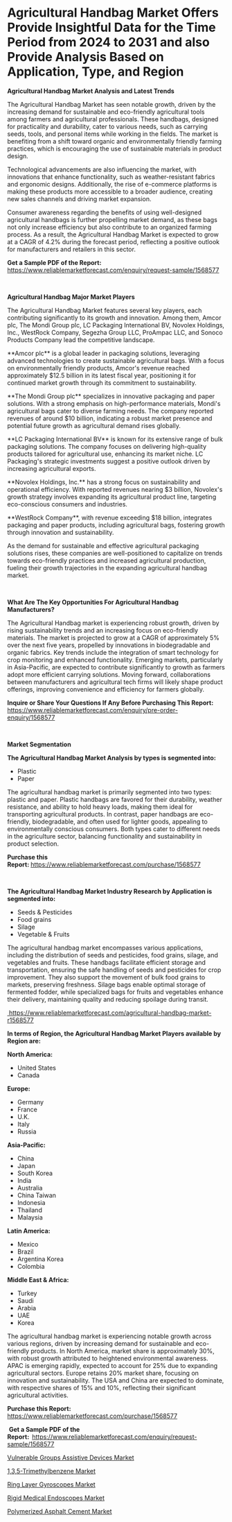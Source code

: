 <p><h1>Agricultural Handbag Market Offers Provide Insightful Data for the Time Period from 2024 to 2031 and also Provide Analysis Based on Application, Type, and Region</h1></p><p><strong>Agricultural Handbag Market Analysis and Latest Trends</strong></p>
<p><p>The Agricultural Handbag Market has seen notable growth, driven by the increasing demand for sustainable and eco-friendly agricultural tools among farmers and agricultural professionals. These handbags, designed for practicality and durability, cater to various needs, such as carrying seeds, tools, and personal items while working in the fields. The market is benefiting from a shift toward organic and environmentally friendly farming practices, which is encouraging the use of sustainable materials in product design.</p><p>Technological advancements are also influencing the market, with innovations that enhance functionality, such as weather-resistant fabrics and ergonomic designs. Additionally, the rise of e-commerce platforms is making these products more accessible to a broader audience, creating new sales channels and driving market expansion. </p><p>Consumer awareness regarding the benefits of using well-designed agricultural handbags is further propelling market demand, as these bags not only increase efficiency but also contribute to an organized farming process. As a result, the Agricultural Handbag Market is expected to grow at a CAGR of 4.2% during the forecast period, reflecting a positive outlook for manufacturers and retailers in this sector.</p></p>
<p><strong>Get a Sample PDF of the Report:&nbsp;</strong> <a href="https://www.reliablemarketforecast.com/enquiry/request-sample/1568577?utm_campaign=1159&utm_medium=2&utm_source=Github&utm_content=ia&utm_term=14102024&utm_id=agricultural-handbag">https://www.reliablemarketforecast.com/enquiry/request-sample/1568577</a></p>
<p>&nbsp;</p>
<p><strong>Agricultural Handbag Major Market Players</strong></p>
<p><p>The Agricultural Handbag Market features several key players, each contributing significantly to its growth and innovation. Among them, Amcor plc, The Mondi Group plc, LC Packaging International BV, Novolex Holdings, Inc., WestRock Company, Segezha Group LLC, ProAmpac LLC, and Sonoco Products Company lead the competitive landscape.</p><p>**Amcor plc** is a global leader in packaging solutions, leveraging advanced technologies to create sustainable agricultural bags. With a focus on environmentally friendly products, Amcor's revenue reached approximately $12.5 billion in its latest fiscal year, positioning it for continued market growth through its commitment to sustainability.</p><p>**The Mondi Group plc** specializes in innovative packaging and paper solutions. With a strong emphasis on high-performance materials, Mondi's agricultural bags cater to diverse farming needs. The company reported revenues of around $10 billion, indicating a robust market presence and potential future growth as agricultural demand rises globally.</p><p>**LC Packaging International BV** is known for its extensive range of bulk packaging solutions. The company focuses on delivering high-quality products tailored for agricultural use, enhancing its market niche. LC Packaging's strategic investments suggest a positive outlook driven by increasing agricultural exports.</p><p>**Novolex Holdings, Inc.** has a strong focus on sustainability and operational efficiency. With reported revenues nearing $3 billion, Novolex's growth strategy involves expanding its agricultural product line, targeting eco-conscious consumers and industries.</p><p>**WestRock Company**, with revenue exceeding $18 billion, integrates packaging and paper products, including agricultural bags, fostering growth through innovation and sustainability.</p><p>As the demand for sustainable and effective agricultural packaging solutions rises, these companies are well-positioned to capitalize on trends towards eco-friendly practices and increased agricultural production, fueling their growth trajectories in the expanding agricultural handbag market.</p></p>
<p>&nbsp;</p>
<p><strong>What Are The Key Opportunities For Agricultural Handbag Manufacturers?</strong></p>
<p><p>The Agricultural Handbag market is experiencing robust growth, driven by rising sustainability trends and an increasing focus on eco-friendly materials. The market is projected to grow at a CAGR of approximately 5% over the next five years, propelled by innovations in biodegradable and organic fabrics. Key trends include the integration of smart technology for crop monitoring and enhanced functionality. Emerging markets, particularly in Asia-Pacific, are expected to contribute significantly to growth as farmers adopt more efficient carrying solutions. Moving forward, collaborations between manufacturers and agricultural tech firms will likely shape product offerings, improving convenience and efficiency for farmers globally.</p></p>
<p><strong>Inquire or Share Your Questions If Any Before Purchasing This Report:</strong> <a href="https://www.reliablemarketforecast.com/enquiry/pre-order-enquiry/1568577?utm_campaign=1159&utm_medium=2&utm_source=Github&utm_content=ia&utm_term=14102024&utm_id=agricultural-handbag">https://www.reliablemarketforecast.com/enquiry/pre-order-enquiry/1568577</a></p>
<p>&nbsp;</p>
<p><strong>Market Segmentation</strong></p>
<p><strong>The Agricultural Handbag Market Analysis by types is segmented into:</strong></p>
<p><ul><li>Plastic</li><li>Paper</li></ul></p>
<p><p>The agricultural handbag market is primarily segmented into two types: plastic and paper. Plastic handbags are favored for their durability, weather resistance, and ability to hold heavy loads, making them ideal for transporting agricultural products. In contrast, paper handbags are eco-friendly, biodegradable, and often used for lighter goods, appealing to environmentally conscious consumers. Both types cater to different needs in the agriculture sector, balancing functionality and sustainability in product selection.</p></p>
<p><strong>Purchase this Report:&nbsp;</strong><a href="https://www.reliablemarketforecast.com/purchase/1568577?utm_campaign=1159&utm_medium=2&utm_source=Github&utm_content=ia&utm_term=14102024&utm_id=agricultural-handbag">https://www.reliablemarketforecast.com/purchase/1568577</a></p>
<p>&nbsp;</p>
<p><strong>The Agricultural Handbag Market Industry Research by Application is segmented into:</strong></p>
<p><ul><li>Seeds & Pesticides</li><li>Food grains</li><li>Silage</li><li>Vegetable & Fruits</li></ul></p>
<p><p>The agricultural handbag market encompasses various applications, including the distribution of seeds and pesticides, food grains, silage, and vegetables and fruits. These handbags facilitate efficient storage and transportation, ensuring the safe handling of seeds and pesticides for crop improvement. They also support the movement of bulk food grains to markets, preserving freshness. Silage bags enable optimal storage of fermented fodder, while specialized bags for fruits and vegetables enhance their delivery, maintaining quality and reducing spoilage during transit.</p></p>
<p><a href="https://www.reliablemarketforecast.com/agricultural-handbag-market-r1568577?utm_campaign=1159&utm_medium=2&utm_source=Github&utm_content=ia&utm_term=14102024&utm_id=agricultural-handbag">&nbsp;https://www.reliablemarketforecast.com/agricultural-handbag-market-r1568577</a></p>
<p><strong>In terms of Region, the Agricultural Handbag Market Players available by Region are:</strong></p>
<p>
    <p> <strong> North America: </strong>
        <ul>
            <li>United States</li>
            <li>Canada</li>
        </ul>
        </p> 
    <p> <strong> Europe: </strong>
        <ul>
            <li>Germany</li>
            <li>France</li>
            <li>U.K.</li>
            <li>Italy</li>
            <li>Russia</li>
        </ul>
        </p> 
    <p> <strong> Asia-Pacific: </strong>
        <ul>
            <li>China</li>
            <li>Japan</li>
            <li>South Korea</li>
            <li>India</li>
            <li>Australia</li>
            <li>China Taiwan</li>
            <li>Indonesia</li>
            <li>Thailand</li>
            <li>Malaysia</li>
        </ul>
        </p> 
    <p> <strong> Latin America: </strong>
        <ul>
            <li>Mexico</li>
            <li>Brazil</li>
            <li>Argentina Korea</li>
            <li>Colombia</li>
        </ul>
        </p> 
    <p> <strong> Middle East & Africa: </strong>
        <ul>
            <li>Turkey</li>
            <li>Saudi</li>
            <li>Arabia</li>
            <li>UAE</li>
            <li>Korea</li>
        </ul>
    </p>
    </p>
<p><p>The agricultural handbag market is experiencing notable growth across various regions, driven by increasing demand for sustainable and eco-friendly products. In North America, market share is approximately 30%, with robust growth attributed to heightened environmental awareness. APAC is emerging rapidly, expected to account for 25% due to expanding agricultural sectors. Europe retains 20% market share, focusing on innovation and sustainability. The USA and China are expected to dominate, with respective shares of 15% and 10%, reflecting their significant agricultural activities.</p></p>
<p><strong>Purchase this Report: </strong><a href="https://www.reliablemarketforecast.com/purchase/1568577?utm_campaign=1159&utm_medium=2&utm_source=Github&utm_content=ia&utm_term=14102024&utm_id=agricultural-handbag">https://www.reliablemarketforecast.com/purchase/1568577</a></p>
<p>&nbsp;<strong>Get a Sample PDF of the Report:&nbsp;&nbsp;</strong><a href="https://www.reliablemarketforecast.com/enquiry/request-sample/1568577?utm_campaign=1159&utm_medium=2&utm_source=Github&utm_content=ia&utm_term=14102024&utm_id=agricultural-handbag">https://www.reliablemarketforecast.com/enquiry/request-sample/1568577</a></p>
<p><strong></strong></p>
<p><p><a href="https://github.com/bricelanl8g/Market-Research-Report-List-1/blob/main/vulnerable-groups-assistive-devices-market.md?utm_campaign=1159&utm_medium=2&utm_source=Github&utm_content=ia&utm_term=14102024&utm_id=agricultural-handbag">Vulnerable Groups Assistive Devices Market</a></p><p><a href="https://www.linkedin.com/pulse/navigating-135-trimethylbenzene-market-expert-analysis-forecast-r3u3e?trk=public_post_embed_feed-article-content&utm_campaign=1159&utm_medium=2&utm_source=Github&utm_content=ia&utm_term=14102024&utm_id=agricultural-handbag">1,3,5-Trimethylbenzene Market</a></p><p><a href="https://www.linkedin.com/pulse/what-influencing-future-ring-layer-gyroscopes-market-insights-9ause?utm_campaign=1159&utm_medium=2&utm_source=Github&utm_content=ia&utm_term=14102024&utm_id=agricultural-handbag">Ring Layer Gyroscopes Market</a></p><p><a href="https://github.com/drucillasg4mac/Market-Research-Report-List-1/blob/main/rigid-medical-endoscopes-market.md?utm_campaign=1159&utm_medium=2&utm_source=Github&utm_content=ia&utm_term=14102024&utm_id=agricultural-handbag">Rigid Medical Endoscopes Market</a></p><p><a href="https://www.linkedin.com/pulse/polymerized-asphalt-cement-market-evolution-regional-adaptations-rnrye?trk=public_post_embed_feed-article-content&utm_campaign=1159&utm_medium=2&utm_source=Github&utm_content=ia&utm_term=14102024&utm_id=agricultural-handbag">Polymerized Asphalt Cement Market</a></p></p>